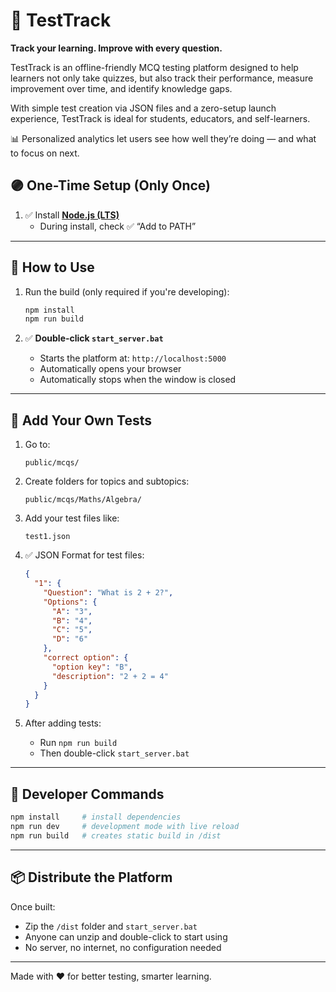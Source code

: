 # 🚀 TestTrack

**Track your learning. Improve with every question.**

TestTrack is an offline-friendly MCQ testing platform designed to help learners not only take quizzes, but also track their performance, measure improvement over time, and identify knowledge gaps.

With simple test creation via JSON files and a zero-setup launch experience, TestTrack is ideal for students, educators, and self-learners.

📊 Personalized analytics let users see how well they’re doing — and what to focus on next.

<!-- 🧠 In the future, TestTrack will include AI-powered question generation based on user weaknesses, making learning smarter and more adaptive. -->

## 🟣 One-Time Setup (Only Once)

1. ✅ Install **[Node.js (LTS)](https://nodejs.org/)**
   - During install, check ✅ “Add to PATH”

---

## 🚀 How to Use

1. Run the build (only required if you're developing):

   ```bash
   npm install
   npm run build
   ```

2. ✅ **Double-click `start_server.bat`**
   - Starts the platform at: `http://localhost:5000`
   - Automatically opens your browser
   - Automatically stops when the window is closed

---

## 📂 Add Your Own Tests

1. Go to:

   ```
   public/mcqs/
   ```

2. Create folders for topics and subtopics:

   ```
   public/mcqs/Maths/Algebra/
   ```

3. Add your test files like:

   ```
   test1.json
   ```

4. ✅ JSON Format for test files:

   ```json
   {
     "1": {
       "Question": "What is 2 + 2?",
       "Options": {
         "A": "3",
         "B": "4",
         "C": "5",
         "D": "6"
       },
       "correct option": {
         "option key": "B",
         "description": "2 + 2 = 4"
       }
     }
   }
   ```

5. After adding tests:
   - Run `npm run build`
   - Then double-click `start_server.bat`

---

## 🧪 Developer Commands

```bash
npm install     # install dependencies
npm run dev     # development mode with live reload
npm run build   # creates static build in /dist
```

---

## 📦 Distribute the Platform

Once built:

- Zip the `/dist` folder and `start_server.bat`
- Anyone can unzip and double-click to start using
- No server, no internet, no configuration needed

---

Made with ❤️ for better testing, smarter learning.
